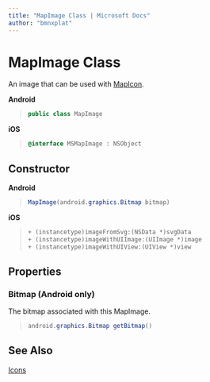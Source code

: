 ```yaml
---
title: "MapImage Class | Microsoft Docs"
author: "bmnxplat"
---
```


# MapImage Class

An image that can be used with [MapIcon](MapIcon-class.md).

**Android**

>```java
> public class MapImage
>```

**iOS**

>```objectivec
> @interface MSMapImage : NSObject
>```

## Constructor

**Android**

>```java
> MapImage(android.graphics.Bitmap bitmap)
>```

**iOS**

>```objectivec
> + (instancetype)imageFromSvg:(NSData *)svgData
> + (instancetype)imageWithUIImage:(UIImage *)image
> + (instancetype)imageWithUIView:(UIView *)view
>```

## Properties

### Bitmap (Android only)

The bitmap associated with this MapImage.

>```java
> android.graphics.Bitmap getBitmap()
>```


## See Also

[Icons](../map-control-concepts/map-icons.md)